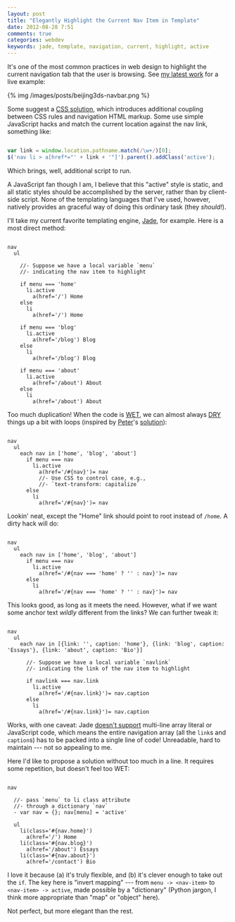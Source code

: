 ```yaml
---
layout: post
title: "Elegantly Highlight the Current Nav Item in Template"
date: 2012-08-28 7:51
comments: true
categories: webdev
keywords: jade, template, navigation, current, highlight, active
---
```


It's one of the most common practices in web design to highlight the current navigation tab that the user is browsing. See [my latest work](http://www.beijing3ds.org/) for a live example:

{% img /images/posts/beijing3ds-navbar.png %}

Some suggest a [CSS solution](http://hicksdesign.co.uk/journal/highlighting-current-page-with-css), which introduces additional coupling between CSS rules and navigation HTML markup. Some use simple JavaScript hacks and match the current location against the nav link, something like:

``` javascript A jQuery solution

var link = window.location.pathname.match(/\w+/)[0];
$('nav li > a[href*="' + link + '"]').parent().addClass('active');

```

Which brings, well, additional script to run.

A JavaScript fan though I am, I believe that this "active" style is static, and all static styles should be accomplished by the server, rather than by client-side script. None of the templating languages that I've used, however, natively provides an graceful way of doing this ordinary task (they _should!_).

<!-- more -->

I'll take my current favorite templating engine, [Jade](http://jade-lang.com/), for example. Here is a most direct method:

``` jade Straightforward method

nav
  ul

    //- Suppose we have a local variable `menu`
    //- indicating the nav item to highlight

    if menu === 'home'
      li.active
        a(href='/') Home
    else
      li
        a(href='/') Home

    if menu === 'blog'
      li.active
        a(href='/blog') Blog
    else
      li
        a(href='/blog') Blog

    if menu === 'about'
      li.active
        a(href='/about') About
    else
      li
        a(href='/about') About

```

Too much duplication! When the code is [WET](http://thedailywtf.com/Articles/The-WET-Cart.aspx), we can almost always [DRY](http://programmer.97things.oreilly.com/wiki/index.php/Don't_Repeat_Yourself) things up a bit with loops (inspired by [Peter](http://peterlyons.com/)'s [solution](http://stackoverflow.com/questions/10713923/node-js-jade-express-how-can-i-create-a-navigation-that-will-set-class-acti#answer-10714267)):

``` jade Loop method

nav
  ul
    each nav in ['home', 'blog', 'about']
      if menu === nav
        li.active
          a(href='/#{nav}')= nav
          //- Use CSS to control case, e.g.,
          //- `text-transform: capitalize`
      else
        li
          a(href='/#{nav}')= nav

```

Lookin' neat, except the "Home" link should point to root instead of `/home`. A dirty hack will do:

``` jade Revised loop method

nav
  ul
    each nav in ['home', 'blog', 'about']
      if menu === nav
        li.active
          a(href='/#{nav === 'home' ? '' : nav}')= nav
      else
        li
          a(href='/#{nav === 'home' ? '' : nav}')= nav

```

This looks good, as long as it meets the need. However, what if we want some anchor text _wildly_ different from the links? We can further tweak it:

``` jade Further revised loop method

nav
  ul
    each nav in [{link: '', caption: 'home'}, {link: 'blog', caption: 'Essays'}, {link: 'about', caption: 'Bio'}]

      //- Suppose we have a local variable `navlink`
      //- indicating the link of the nav item to highlight

      if navlink === nav.link
        li.active
          a(href='/#{nav.link}')= nav.caption
      else
        li
          a(href='/#{nav.link}')= nav.caption

```

Works, with one caveat: Jade [doesn't support](https://github.com/visionmedia/jade/issues/502) multi-line array literal or JavaScript code, which means the entire navigation array (all the `link`s and `caption`s) has to be packed into a single line of code! Unreadable, hard to maintain --- not so appealing to me.

Here I'd like to propose a solution without too much in a line. It requires some repetition, but doesn't feel too WET:

``` jade My favorite method

nav

  //- pass `menu` to li class attribute
  //- through a dictionary `nav`
  - var nav = {}; nav[menu] = 'active'

  ul
    li(class='#{nav.home}')
      a(href='/') Home
    li(class='#{nav.blog}')
      a(href='/about') Essays
    li(class='#{nav.about}')
      a(href='/contact') Bio

```

I love it because (a) it's truly flexible, and (b) it's clever enough to take out the `if`. The key here is "invert mapping" --- from `menu -> <nav-item>` to `<nav-item> -> active`, made possible by a "dictionary" (Python jargon, I think more appropriate than "map" or "object" here).

Not perfect, but more elegant than the rest.
